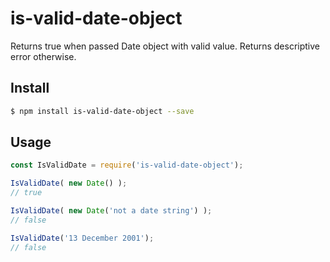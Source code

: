 # is-valid-date-object

Returns true when passed Date object with valid value. Returns descriptive error otherwise.

## Install

```sh
$ npm install is-valid-date-object --save
```

## Usage

```js
const IsValidDate = require('is-valid-date-object');

IsValidDate( new Date() );
// true

IsValidDate( new Date('not a date string') );
// false

IsValidDate('13 December 2001');
// false
```

